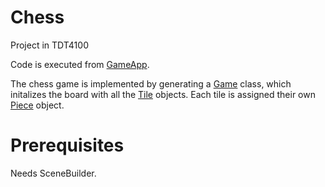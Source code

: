 # Chess
Project in TDT4100

Code is executed from [GameApp](https://github.com/ninzonthabeat/Chess/blob/main/src/main/java/Chess/GameApp.java).

The chess game is implemented by generating a [Game](https://github.com/ninzonthabeat/Chess/blob/main/src/main/java/Chess/Game.java) class, which initalizes the board with all the [Tile](https://github.com/ninzonthabeat/Chess/blob/main/src/main/java/Chess/Tile.java) objects. Each tile is assigned their own [Piece](https://github.com/ninzonthabeat/Chess/blob/main/src/main/java/Chess/Piece.java) object.

# Prerequisites
Needs SceneBuilder.
